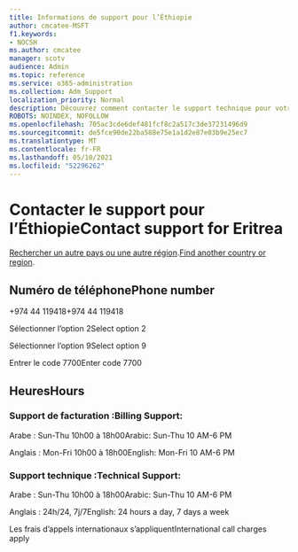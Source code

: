 ```yaml
---
title: Informations de support pour l’Éthiopie
author: cmcatee-MSFT
f1.keywords:
- NOCSH
ms.author: cmcatee
manager: scotv
audience: Admin
ms.topic: reference
ms.service: o365-administration
ms.collection: Adm_Support
localization_priority: Normal
description: Découvrez comment contacter le support technique pour votre pays ou région.
ROBOTS: NOINDEX, NOFOLLOW
ms.openlocfilehash: 705ac3cde6def481fcf8c2a517c3de37231496d9
ms.sourcegitcommit: de5fce90de22ba588e75e1a1d2e87e03b9e25ec7
ms.translationtype: MT
ms.contentlocale: fr-FR
ms.lasthandoff: 05/10/2021
ms.locfileid: "52296262"
---
```

# <a name="contact-support-for-eritrea"></a><span data-ttu-id="52827-103">Contacter le support pour l’Éthiopie</span><span class="sxs-lookup"><span data-stu-id="52827-103">Contact support for Eritrea</span></span>

<span data-ttu-id="52827-104">[Rechercher un autre pays ou une autre région](../../business-video/get-help-support.md).</span><span class="sxs-lookup"><span data-stu-id="52827-104">[Find another country or region](../../business-video/get-help-support.md).</span></span>

## <a name="phone-number"></a><span data-ttu-id="52827-105">Numéro de téléphone</span><span class="sxs-lookup"><span data-stu-id="52827-105">Phone number</span></span>
<span data-ttu-id="52827-106">+974 44 119418</span><span class="sxs-lookup"><span data-stu-id="52827-106">+974 44 119418</span></span>

<span data-ttu-id="52827-107">Sélectionner l’option 2</span><span class="sxs-lookup"><span data-stu-id="52827-107">Select option 2</span></span>

<span data-ttu-id="52827-108">Sélectionner l’option 9</span><span class="sxs-lookup"><span data-stu-id="52827-108">Select option 9</span></span>

<span data-ttu-id="52827-109">Entrer le code 7700</span><span class="sxs-lookup"><span data-stu-id="52827-109">Enter code 7700</span></span>

## <a name="hours"></a><span data-ttu-id="52827-110">Heures</span><span class="sxs-lookup"><span data-stu-id="52827-110">Hours</span></span>
### <a name="billing-support"></a><span data-ttu-id="52827-111">Support de facturation :</span><span class="sxs-lookup"><span data-stu-id="52827-111">Billing Support:</span></span>

<span data-ttu-id="52827-112">Arabe : Sun-Thu 10h00 à 18h00</span><span class="sxs-lookup"><span data-stu-id="52827-112">Arabic: Sun-Thu 10 AM-6 PM</span></span>

<span data-ttu-id="52827-113">Anglais : Mon-Fri 10h00 à 18h00</span><span class="sxs-lookup"><span data-stu-id="52827-113">English: Mon-Fri 10 AM-6 PM</span></span>

### <a name="technical-support"></a><span data-ttu-id="52827-114">Support technique :</span><span class="sxs-lookup"><span data-stu-id="52827-114">Technical Support:</span></span>

<span data-ttu-id="52827-115">Arabe : Sun-Thu 10h00 à 18h00</span><span class="sxs-lookup"><span data-stu-id="52827-115">Arabic: Sun-Thu 10 AM-6 PM</span></span>

<span data-ttu-id="52827-116">Anglais : 24h/24, 7j/7</span><span class="sxs-lookup"><span data-stu-id="52827-116">English: 24 hours a day, 7 days a week</span></span>

<span data-ttu-id="52827-117">Les frais d’appels internationaux s’appliquent</span><span class="sxs-lookup"><span data-stu-id="52827-117">International call charges apply</span></span>
